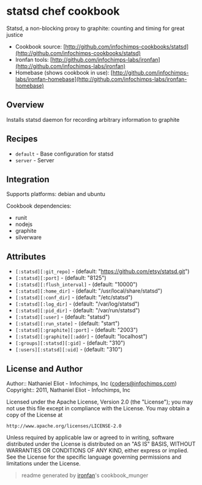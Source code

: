 # statsd chef cookbook

Statsd, a non-blocking proxy to graphite: counting and timing for great justice

* Cookbook source:   [http://github.com/infochimps-cookbooks/statsd](http://github.com/infochimps-cookbooks/statsd)
* Ironfan tools: [http://github.com/infochimps-labs/ironfan](http://github.com/infochimps-labs/ironfan)
* Homebase (shows cookbook in use): [http://github.com/infochimps-labs/ironfan-homebase](http://github.com/infochimps-labs/ironfan-homebase)

## Overview

Installs statsd daemon for recording arbitrary information to graphite

## Recipes 

* `default`                  - Base configuration for statsd
* `server`                   - Server

## Integration

Supports platforms: debian and ubuntu

Cookbook dependencies:

* runit
* nodejs
* graphite
* silverware


## Attributes

* `[:statsd][:git_repo]`              -  (default: "https://github.com/etsy/statsd.git")
* `[:statsd][:port]`                  -  (default: "8125")
* `[:statsd][:flush_interval]`        -  (default: "10000")
* `[:statsd][:home_dir]`              -  (default: "/usr/local/share/statsd")
* `[:statsd][:conf_dir]`              -  (default: "/etc/statsd")
* `[:statsd][:log_dir]`               -  (default: "/var/log/statsd")
* `[:statsd][:pid_dir]`               -  (default: "/var/run/statsd")
* `[:statsd][:user]`                  -  (default: "statsd")
* `[:statsd][:run_state]`             -  (default: "start")
* `[:statsd][:graphite][:port]`       -  (default: "2003")
* `[:statsd][:graphite][:addr]`       -  (default: "localhost")
* `[:groups][:statsd][:gid]`          -  (default: "310")
* `[:users][:statsd][:uid]`           -  (default: "310")

## License and Author

Author::                Nathaniel Eliot - Infochimps, Inc (<coders@infochimps.com>)
Copyright::             2011, Nathaniel Eliot - Infochimps, Inc

Licensed under the Apache License, Version 2.0 (the "License");
you may not use this file except in compliance with the License.
You may obtain a copy of the License at

    http://www.apache.org/licenses/LICENSE-2.0

Unless required by applicable law or agreed to in writing, software
distributed under the License is distributed on an "AS IS" BASIS,
WITHOUT WARRANTIES OR CONDITIONS OF ANY KIND, either express or implied.
See the License for the specific language governing permissions and
limitations under the License.

> readme generated by [ironfan](http://github.com/infochimps-labs/ironfan)'s cookbook_munger
